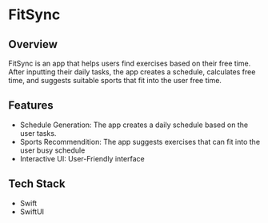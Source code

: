 # FitSync 

## Overview
FitSync is an app that helps users find exercises based on their free time. After inputting their daily tasks, the app creates a schedule, calculates free time, and suggests suitable sports that fit into the user free time.

## Features
- Schedule Generation: The app creates a daily schedule based on the user tasks.
- Sports Recommendition: The app suggests exercises that can fit into the user busy schedule
- Interactive UI: User-Friendly interface

## Tech Stack
- Swift
- SwiftUI
